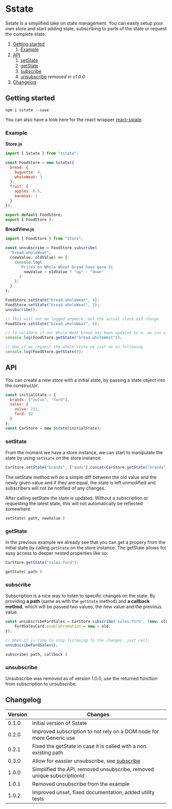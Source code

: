 # Sstate

Sstate is a simplified take on state management. You can easily setup your own store and start adding state, subscribing to parts of the state or request the complete state.

1. [Getting started](#getting-started)
   1. [Example](#example)
2. [API](#api)
   1. [setState](#setState)
   2. [getState](#getState)
   3. [subscribe](#subscribe)
   4. [unsubscribe](#unsubscribe) _removed in v1.0.0_
3. [Changelog](#changelog)

## Getting started

`npm i sstate --save`

You can also have a look here for the react wrapper [react-sstate](https://www.npmjs.com/package/react-sstate).

### Example

**Store.js**

```javascript
import { Sstate } from "sstate";

const FoodStore = new Sstate({
  bread: {
    baguette: 4,
    wholeWeat: 3
  },
  fruit: {
    apples: 0.5,
    bananas: 1
  }
});

export default FoodStore;
export { FoodStore };
```

**BreadView.js**

```javascript
import { FoodStore } from "Store";

const unsubscribe = FoodStore.subscribe(
  "bread.wholeWeat",
  (newValue, oldValue) => {
    console.log(
      `Prices on Whole Wheat bread have gone ${
        newValue > oldValue ? "up" : "down"
      }`
    );
  }
);

FoodStore.setState("bread.wholeWeat", 4);
FoodStore.setState("bread.wholeWeat", 2);
unsubscribe();

// This will not be logged anymore, but the actual state did change.
FoodStore.setState("bread.wholeWeat", 6);

// To validate if our Whole Weat bread has been updated to 6, we can call the following:
console.log(FoodStore.getState("bread.wholeWeat"));

// Now if we request the whole state we just do as following
console.log(FoodStore.getState());
```

## API

You can create a new store with a initial state, by passing a state object into the constructor.

```javascript
const initialState = {
  brands: ["volvo", "ford"],
  sales: {
    volvo: 231,
    ford: 92
  }
};
const CarStore = new Sstate(initialState);
```

### setState

From the moment we have a store instance, we can start to manipulate the state by using `setState` on the store instance.

```javascript
CarStore.setState("brands", ["audi"].concat(CarStore.getState("brands")));
```

The setState method will do a simple diff between the old value and the newly given value and if they are equal, the state is left unmodified and subscribers will not be notified of any changes.

After calling setState the state is updated. Without a subscription or requesting the latest state, this will not automatically be reflected somewhere.

`setState( path, newValue )`

### getState

In the previous example we already see that you can get a propery from the initial state by calling `getState` on the store instance. The getState allows for easy access to deeper nested properties like so:

```javascript
CarStore.getState("sales.ford");
```

`getState( path )`

### subscribe

Subscription is a nice way to listen to specific changes on the state. By providing **a path** (same as with the `getState` method) and **a callback method**, which will be passed two values, the new value and the previous value.

```javascript
const unsubscribeFordSales = CarStore.subscribe('sales.ford', (new, old) => {
    FordSalesCard.enablePromotion = new < old;
});

// When it is time to stop listening to the changes, just call:
unsubscribeFordSales();
```

`subscribe( path, callback )`

### unsubscribe

Unsubscribe was removed as of version 1.0.0, use the returned function from subscription to unsubscribe.

## Changelog

| Version | Changes                                                                |
| ------- | ---------------------------------------------------------------------- |
| 0.1.0   | Initial version of Sstate                                              |
| 0.2.0   | Improved subscription to not rely on a DOM node for more Generic use   |
| 0.2.1   | Fixed the getState in case it is called with a non existing path       |
| 0.3.0   | Allow for eassier unsubscribe, see [subscribe](#subscribe)             |
| 1.0.0   | Simplified the API, removed unsubscribe, removed unique subscriptionId |
| 1.0.1   | Removed unsubscribe from the example                                   |
| 1.0.2   | Improved unset, fixed documentation, added utility tests               |

